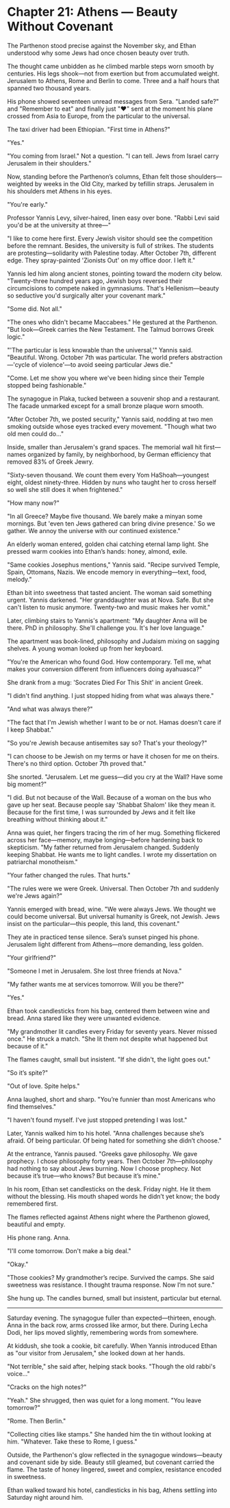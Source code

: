 # Chapter 21: Athens — Beauty Without Covenant

The Parthenon stood precise against the November sky, and Ethan understood why some Jews had once chosen beauty over truth.

The thought came unbidden as he climbed marble steps worn smooth by centuries. His legs shook—not from exertion but from accumulated weight. Jerusalem to Athens, Rome and Berlin to come. Three and a half hours that spanned two thousand years.

His phone showed seventeen unread messages from Sera. "Landed safe?" and "Remember to eat" and finally just "❤️" sent at the moment his plane crossed from Asia to Europe, from the particular to the universal.

The taxi driver had been Ethiopian. "First time in Athens?"

"Yes."

"You coming from Israel." Not a question. "I can tell. Jews from Israel carry Jerusalem in their shoulders."

Now, standing before the Parthenon’s columns, Ethan felt those shoulders—weighted by weeks in the Old City, marked by tefillin straps. Jerusalem in his shoulders met Athens in his eyes.

"You're early."

Professor Yannis Levy, silver-haired, linen easy over bone. "Rabbi Levi said you'd be at the university at three—"

"I like to come here first. Every Jewish visitor should see the competition before the remnant. Besides, the university is full of strikes. The students are protesting—solidarity with Palestine today. After October 7th, different edge. They spray-painted 'Zionists Out' on my office door. I left it."

Yannis led him along ancient stones, pointing toward the modern city below. "Twenty-three hundred years ago, Jewish boys reversed their circumcisions to compete naked in gymnasiums. That's Hellenism—beauty so seductive you'd surgically alter your covenant mark."

"Some did. Not all."

"The ones who didn't became Maccabees." He gestured at the Parthenon. "But look—Greek carries the New Testament. The Talmud borrows Greek logic."

"'The particular is less knowable than the universal,'" Yannis said. "Beautiful. Wrong. October 7th was particular. The world prefers abstraction—'cycle of violence'—to avoid seeing particular Jews die."

"Come. Let me show you where we've been hiding since their Temple stopped being fashionable."

The synagogue in Plaka, tucked between a souvenir shop and a restaurant. The facade unmarked except for a small bronze plaque worn smooth.

"After October 7th, we posted security," Yannis said, nodding at two men smoking outside whose eyes tracked every movement. "Though what two old men could do..."

Inside, smaller than Jerusalem's grand spaces. The memorial wall hit first—names organized by family, by neighborhood, by German efficiency that removed 83% of Greek Jewry.

"Sixty-seven thousand. We count them every Yom HaShoah—youngest eight, oldest ninety-three. Hidden by nuns who taught her to cross herself so well she still does it when frightened."

"How many now?"

"In all Greece? Maybe five thousand. We barely make a minyan some mornings. But 'even ten Jews gathered can bring divine presence.' So we gather. We annoy the universe with our continued existence."

An elderly woman entered, golden chai catching eternal lamp light. She pressed warm cookies into Ethan’s hands: honey, almond, exile.

"Same cookies Josephus mentions," Yannis said. "Recipe survived Temple, Spain, Ottomans, Nazis. We encode memory in everything—text, food, melody."

Ethan bit into sweetness that tasted ancient. The woman said something urgent. Yannis darkened. "Her granddaughter was at Nova. Safe. But she can't listen to music anymore. Twenty-two and music makes her vomit."

Later, climbing stairs to Yannis's apartment: "My daughter Anna will be there. PhD in philosophy. She'll challenge you. It's her love language."

The apartment was book-lined, philosophy and Judaism mixing on sagging shelves. A young woman looked up from her keyboard.

"You're the American who found God. How contemporary. Tell me, what makes your conversion different from influencers doing ayahuasca?"

She drank from a mug: 'Socrates Died For This Shit' in ancient Greek.

"I didn't find anything. I just stopped hiding from what was always there."

"And what was always there?"

"The fact that I'm Jewish whether I want to be or not. Hamas doesn't care if I keep Shabbat."

"So you're Jewish because antisemites say so? That's your theology?"

"I can choose to be Jewish on my terms or have it chosen for me on theirs. There's no third option. October 7th proved that."

She snorted. "Jerusalem. Let me guess—did you cry at the Wall? Have some big moment?"

"I did. But not because of the Wall. Because of a woman on the bus who gave up her seat. Because people say 'Shabbat Shalom' like they mean it. Because for the first time, I was surrounded by Jews and it felt like breathing without thinking about it."

Anna was quiet, her fingers tracing the rim of her mug. Something flickered across her face—memory, maybe longing—before hardening back to skepticism. "My father returned from Jerusalem changed. Suddenly keeping Shabbat. He wants me to light candles. I wrote my dissertation on patriarchal monotheism."

"Your father changed the rules. That hurts."

"The rules were we were Greek. Universal. Then October 7th and suddenly we're Jews again?"

Yannis emerged with bread, wine. "We were always Jews. We thought we could become universal. But universal humanity is Greek, not Jewish. Jews insist on the particular—this people, this land, this covenant."

They ate in practiced tense silence. Sera’s sunset pinged his phone. Jerusalem light different from Athens—more demanding, less golden.

"Your girlfriend?"

"Someone I met in Jerusalem. She lost three friends at Nova."

"My father wants me at services tomorrow. Will you be there?"

"Yes."

Ethan took candlesticks from his bag, centered them between wine and bread. Anna stared like they were unwanted evidence.

"My grandmother lit candles every Friday for seventy years. Never missed once." He struck a match. "She lit them not despite what happened but because of it."

The flames caught, small but insistent. "If she didn't, the light goes out."

"So it’s spite?"

"Out of love. Spite helps."

Anna laughed, short and sharp. "You’re funnier than most Americans who find themselves."

"I haven't found myself. I've just stopped pretending I was lost."

Later, Yannis walked him to his hotel. "Anna challenges because she’s afraid. Of being particular. Of being hated for something she didn’t choose."

At the entrance, Yannis paused. "Greeks gave philosophy. We gave prophecy. I chose philosophy forty years. Then October 7th—philosophy had nothing to say about Jews burning. Now I choose prophecy. Not because it’s true—who knows? But because it’s mine."

In his room, Ethan set candlesticks on the desk. Friday night. He lit them without the blessing. His mouth shaped words he didn’t yet know; the body remembered first.

The flames reflected against Athens night where the Parthenon glowed, beautiful and empty.

His phone rang. Anna.

"I'll come tomorrow. Don't make a big deal."

"Okay."

"Those cookies? My grandmother’s recipe. Survived the camps. She said sweetness was resistance. I thought trauma response. Now I’m not sure."

She hung up. The candles burned, small but insistent, particular but eternal.

---

Saturday evening. The synagogue fuller than expected—thirteen, enough. Anna in the back row, arms crossed like armor, but there. During Lecha Dodi, her lips moved slightly, remembering words from somewhere.

At kiddush, she took a cookie, bit carefully. When Yannis introduced Ethan as "our visitor from Jerusalem," she looked down at her hands.

"Not terrible," she said after, helping stack books. "Though the old rabbi's voice..."

"Cracks on the high notes?"

"Yeah." She shrugged, then was quiet for a long moment. "You leave tomorrow?"

"Rome. Then Berlin."

"Collecting cities like stamps." She handed him the tin without looking at him. "Whatever. Take these to Rome, I guess."

Outside, the Parthenon's glow reflected in the synagogue windows—beauty and covenant side by side. Beauty still gleamed, but covenant carried the flame. The taste of honey lingered, sweet and complex, resistance encoded in sweetness.

Ethan walked toward his hotel, candlesticks in his bag, Athens settling into Saturday night around him.
